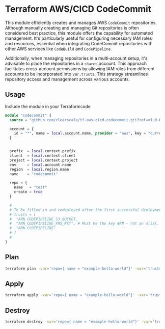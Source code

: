 # Terraform AWS/CICD CodeCommit

This module efficiently creates and manages AWS `CodeCommit` repositories. Although manually creating and managing Git repositories is often considered best practice, this module offers the capability for automated management. It's particularly useful for configuring necessary IAM roles and resources, essential when integrating CodeCommit repositories with other AWS services like `CodeBuild` and `CodePipeline`.

Additionally, when managing repositories in a multi-account setup, it's advisable to place the repositories in a `shared` account. This approach facilitates cross-account permissions by allowing IAM roles from different accounts to be incorporated into `var.trusts`. This strategy streamlines repository access and management across various accounts.

## Usage

Include the module in your Terraformcode

```terraform
module "codecommit" {
  source = "github.com/clearscale/tf-aws-cicd-codecommit.git?ref=v1.0.0"

  account = {
    id = "*", name = local.account.name, provider = "aws", key = "current", region = local.region.name
  }


  prefix  = local.context.prefix
  client  = local.context.client
  project = local.context.project
  env     = local.account.name
  region  = local.region.name
  name    = "codecommit"

  repo = {
    name   = "test"
    create = true
  }

  #
  # To be filled in and redeployed after the first successful deployment of the tf-aws-cicd module. These resources do not exist prior to it being deployed.
  # trusts = [
  #  "ARN_CODEPIPELINE_S3_BUCKET,
  #  "ARN_CODEPIPELINE_KMS_KEY", # Must be the key ARN - not an alias.
  #  "ARN_CODEPIPELINE"
  # ]
  #
}
```

## Plan

```bash
terraform plan -var='repo={ name = "example-hello-world"}' -var='trusts=["mys3bucket", "arn-of-iam-role", "arn-of-kms-key"]'
```

## Apply

```bash
terraform apply -var='repo={ name = "example-hello-world"}' -var='trusts=["mys3bucket", "arn-of-iam-role", "arn-of-kms-key"]'
```

## Destroy

```bash
terraform destroy -var='repo={ name = "example-hello-world"}' -var='trusts=["mys3bucket", "arn-of-iam-role", "arn-of-kms-key"]'
```